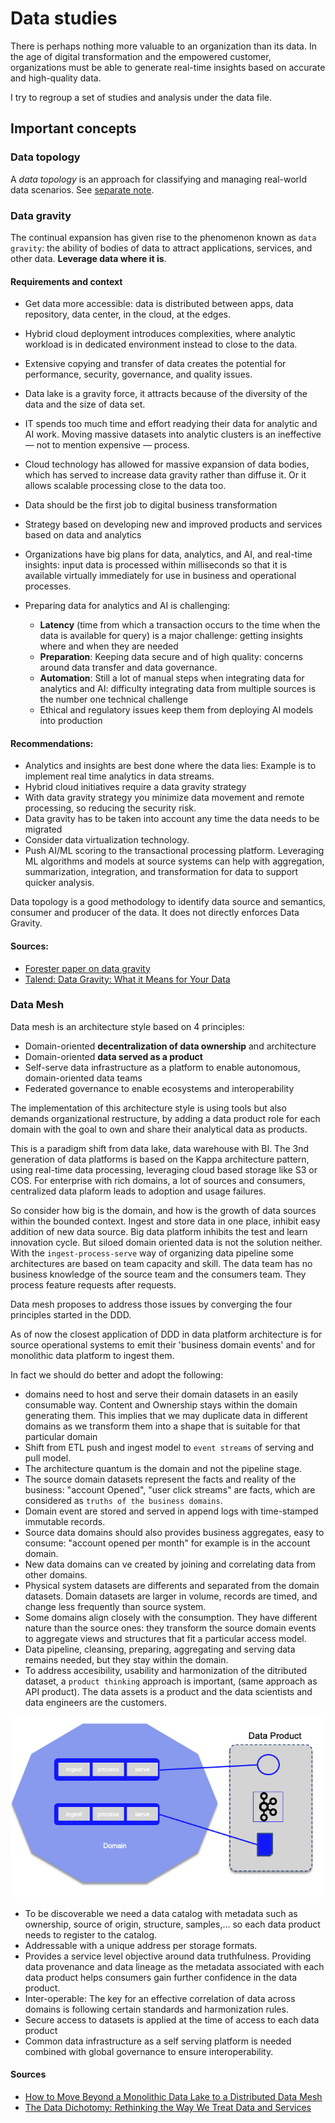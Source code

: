 # Data studies

There is perhaps nothing more valuable to an organization than its data. In the age of digital transformation and the empowered customer, organizations must be able to generate real-time insights based on accurate and high-quality data.

I try to regroup a set of studies and analysis under the data file.

## Important concepts

### Data topology

A *data topology* is an approach for classifying and managing real-world data scenarios. See [separate note](data-topology.md).

### Data gravity

The continual expansion has given rise to the phenomenon known as `data gravity`: the ability of bodies of data to attract applications, services, and other data. **Leverage data where it is**.

#### Requirements and context

* Get data more accessible: data is distributed between apps, data repository, data center, in the cloud, at the edges. 
* Hybrid cloud deployment introduces complexities, where analytic workload is in dedicated environment instead to close to the data.
* Extensive copying and transfer of data creates the potential for performance, security, governance, and quality issues.
* Data lake is a gravity force, it attracts because of the diversity of the data and the size of data set.
* IT spends too much time and effort readying their data for analytic and AI work. Moving massive datasets into analytic clusters is an ineffective — not to mention expensive — process.
* Cloud technology has allowed for massive expansion of data bodies, which has served to increase data gravity rather than diffuse it. Or it allows scalable processing close to the data too.
* Data should be the first job to digital business transformation
* Strategy based on developing new and improved products and services based on data and analytics 
* Organizations have big plans for data, analytics, and AI, and real-time insights: input data is processed within milliseconds so that it is available virtually immediately for use in business and operational processes.
* Preparing data for analytics and AI is challenging:

    * **Latency** (time from which a transaction occurs to the time when the data is available for query) is a major challenge: getting insights where and when they are needed
    * **Preparation**: Keeping data secure and of high quality: concerns around data transfer and data governance.
    * **Automation**: Still a lot of manual steps when integrating data for analytics and AI: difficulty integrating data from multiple sources is the number one technical challenge
    * Ethical and regulatory issues keep them from deploying AI models into production

#### Recommendations:

* Analytics and insights are best done where the data lies: Example is to implement real time analytics in data streams.
* Hybrid cloud initiatives require a data gravity strategy
* With data gravity strategy you minimize data movement and remote processing, so reducing the security risk.
* Data gravity has to be taken into account any time the data needs to be migrated
* Consider data virtualization technology.
* Push AI/ML scoring to the transactional processing platform. Leveraging ML algorithms and models at source systems can help with aggregation, summarization, integration, and transformation for data to support quicker analysis.

Data topology is a good methodology to identify data source and semantics, consumer and producer of the data. It does not directly enforces Data Gravity.

#### Sources:

* [Forester paper on data gravity](https://www.ibm.com/downloads/cas/ZEOENRB1)
* [Talend: Data Gravity: What it Means for Your Data](https://www.talend.com/resources/what-is-data-gravity/)

### Data Mesh

Data mesh is an architecture style based on 4 principles:

* Domain-oriented **decentralization of data ownership** and architecture
* Domain-oriented **data served as a product**
* Self-serve data infrastructure as a platform to enable autonomous, domain-oriented data teams
* Federated governance to enable ecosystems and interoperability

The implementation of this architecture style is using tools but also demands organizational restructure, by adding
 a data product role for each domain with the goal to own and share their analytical data as products.

This is a paradigm shift from data lake, data warehouse with BI. The 3nd generation of data platforms is based on the Kappa architecture pattern, using
real-time data processing, leveraging cloud based storage like S3 or COS. For enterprise with rich domains, a lot of sources and consumers, 
centralized data plaform leads to adoption and usage failures. 

So consider how big is the domain, and how is the growth of data sources within the bounded context. Ingest and store data in one place, inhibit easy addition of new data source.
Big data platform inhibits the test and learn innovation cycle. But siloed domain oriented data is not the solution neither. 
With the `ingest-process-serve` way of organizing data pipeline some architectures are based on team capacity and skill. 
The data team has no business knowledge of the source team and the consumers team. They process feature requests after requests.

Data mesh proposes to address those issues by converging the four principles started in the DDD. 

As of now the closest application of DDD in data platform architecture is for source operational systems to emit their 'business domain events' and for monolithic data platform to ingest them.

In fact we should do better and adopt the following:

* domains need to host and serve their domain datasets in an easily consumable way. Content and Ownership stays within the domain generating them. 
This implies that we may duplicate data in different domains as we transform them into a shape that is suitable for that particular domain
* Shift from ETL push and ingest model to `event streams` of serving and pull model.
* The architecture quantum is the domain and not the pipeline stage.
* The source domain datasets represent the facts and reality of the business: "account Opened", "user click streams" are facts, 
which are considered as `truths of the business domains`. 
* Domain event are stored and served in append logs with time-stamped immutable records.
* Source data domains should also provides business aggregates, easy to consume: "account opened per month" for example is in the account domain.
* New data domains can ve created by joining and correlating data from other domains.
* Physical system datasets are differents and separated from the domain datasets. Domain datasets are larger in volume, records are timed, and change less frequently than source system.
* Some domains align closely with the consumption. They have different nature than the source ones: they transform the source domain events to aggregate views and structures that fit a particular access model.
* Data pipeline, cleansing, preparing, aggregating and serving data remains needed, but they stay within the domain. 
* To address accesibility, usability and harmonization of the ditributed dataset, a `product thinking` approach is important, (same approach as API product). The data assets is a product and the data scientists and data engineers are the customers.

![](./images/data-product.png)

* To be discoverable we need a data catalog with metadata such as ownership, source of origin, structure, samples,... so each data product needs to register to the catalog.
* Addressable with a unique address per storage formats. 
* Provides a service level objective around data truthfulness. Providing data provenance and data lineage as the metadata associated with each data product helps consumers gain further confidence in the data product.
* Inter-operable: The key for an effective correlation of data across domains is following certain standards and harmonization rules.
* Secure access to datasets is applied at the time of access to each data product
* Common data infrastructure as a self serving platform is needed combined with global governance to ensure interoperability.

 #### Sources

 * [How to Move Beyond a Monolithic Data Lake to a Distributed Data Mesh](https://martinfowler.com/articles/data-monolith-to-mesh.html)
 * [The Data Dichotomy: Rethinking the Way We Treat Data and Services](https://www.confluent.io/blog/data-dichotomy-rethinking-the-way-we-treat-data-and-services/)